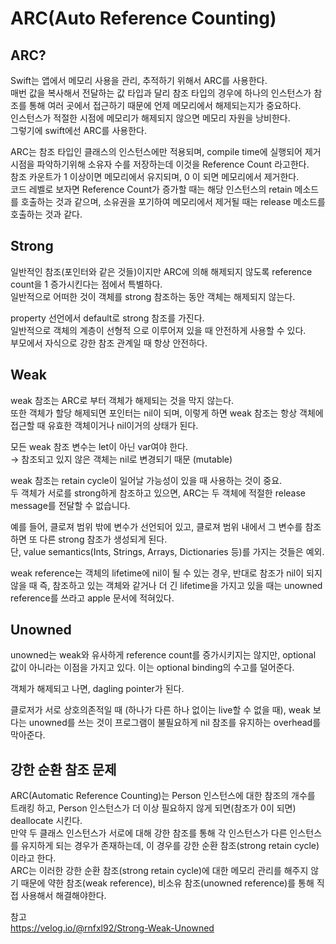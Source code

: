 # ARC(Auto Reference Counting)
  
## ARC?
Swift는 앱에서 메모리 사용을 관리, 추적하기 위해서 ARC를 사용한다.  
매번 값을 복사해서 전달하는 값 타입과 달리 참조 타입의 경우에 하나의 인스턴스가 참조를 통해 여러 곳에서 접근하기 때문에 언제 메모리에서 해제되는지가 중요하다.  
인스턴스가 적절한 시점에 메모리가 해제되지 않으면 메모리 자원을 낭비한다.  
그렇기에 swift에선 ARC를 사용한다.  
  
ARC는 참조 타입인 클래스의 인스턴스에만 적용되며, compile time에 실행되어 제거 시점을 파악하기위해 소유자 수를 저장하는데 이것을 Reference Count 라고한다.  
참조 카운트가 1 이상이면 메모리에서 유지되며, 0 이 되면 메모리에서 제거한다.  
코드 레벨로 보자면 Reference Count가 증가할 때는 해당 인스턴스의 retain 메소드를 호출하는 것과 같으며, 소유권을 포기하여 메모리에서 제거될 때는 release 메소드를 호출하는 것과 같다.  

## Strong
일반적인 참조(포인터와 같은 것들)이지만 ARC에 의해 해제되지 않도록 reference count을 1 증가시킨다는 점에서 특별하다.  
일반적으로 어떠한 것이 객체를 strong 참조하는 동안 객체는 해제되지 않는다.  
  
property 선언에서 default로 strong 참조를 가진다.  
일반적으로 객체의 계층이 선형적 으로 이루어져 있을 때 안전하게 사용할 수 있다.  
부모에서 자식으로 강한 참조 관계일 때 항상 안전하다.  
  
## Weak
weak 참조는 ARC로 부터 객체가 해제되는 것을 막지 않는다.  
또한 객체가 할당 해제되면 포인터는 nil이 되며, 이렇게 하면 weak 참조는 항상 객체에 접근할 때 유효한 객체이거나 nil이거의 상태가 된다.  
  
모든 weak 참조 변수는 let이 아닌 var여야 한다.  
→ 참조되고 있지 않은 객체는 nil로 변경되기 때문 (mutable)  
  
weak 참조는 retain cycle이 일어날 가능성이 있을 때 사용하는 것이 중요.  
두 객체가 서로를 strong하게 참조하고 있으면, ARC는 두 객체에 적절한 release message를 전달할 수 없습니다.  
  
예를 들어, 클로져 범위 밖에 변수가 선언되어 있고, 클로져 범위 내에서 그 변수를 참조하면 또 다른 strong 참조가 생성되게 된다.  
단, value semantics(Ints, Strings, Arrays, Dictionaries 등)를 가지는 것들은 예외.  
  
weak reference는 객체의 lifetime에 nil이 될 수 있는 경우, 반대로 참조가 nil이 되지 않을 때 즉, 참조하고 있는 객체와 같거나 더 긴 lifetime을 가지고 있을 때는 unowned reference를 쓰라고 apple 문서에 적혀있다.  
  
## Unowned
unowned는 weak와 유사하게 reference count를 증가시키지는 않지만, optional 값이 아니라는 이점을 가지고 있다. 이는 optional binding의 수고를 덜어준다.  
  
객체가 해제되고 나면, dagling pointer가 된다.  
  
클로저가 서로 상호의존적일 때 (하나가 다른 하나 없이는 live할 수 없을 때), weak 보다는 unowned를 쓰는 것이 프로그램이 불필요하게 nil 참조를 유지하는 overhead를 막아준다.  
  
## 강한 순환 참조 문제
ARC(Automatic Reference Counting)는 Person 인스턴스에 대한 참조의 개수를 트래킹 하고, Person 인스턴스가 더 이상 필요하지 않게 되면(참조가 0이 되면) deallocate 시킨다.  
만약 두 클래스 인스턴스가 서로에 대해 강한 참조를 통해 각 인스턴스가 다른 인스턴스를 유지하게 되는 경우가 존재하는데, 이 경우를 강한 순환 참조(strong retain cycle)이라고 한다.  
ARC는 이러한 강한 순환 참조(strong retain cycle)에 대한 메모리 관리를 해주지 않기 때문에 약한 참조(weak reference), 비소유 참조(unowned reference)를 통해 직접 사용해서 해결해야한다.  
  
  
  
  
  
참고  
https://velog.io/@rnfxl92/Strong-Weak-Unowned
